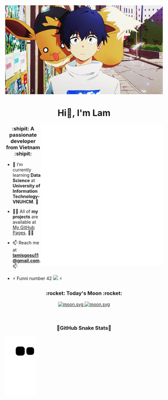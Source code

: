 <h3 align="center"> <img src="https://raw.githubusercontent.com/lamisgosu11/lamisgosu11/main/github-profile/acacia.webp" width="" /> </h3> 
<!--<h3 align='center'> <img src="https://komarev.com/ghpvc/?username=lamisgosu11&color=ff69b4&style=for-the-badge&label=Lovely+People" width=""  /></h3> -->
<h1 align="center"> Hi👋, I'm Lam</h1> 
<img align="right" width="390" alt="🦑" src="https://raw.githubusercontent.com/lamisgosu11/lamisgosu11/main/bio.svg">

<h3 align="center"> :shipit: A passionate developer from Vietnam :shipit:  </h3>
<!--[![Views](https://visitcount.itsvg.in/api?id=lamisgosu11&label=Welcome%20To%20my%20profile&color=12&icon=9&pretty=true)](https://visitcount.itsvg.in) -->

<!-- <p align="left"> <a href="https://github.com/ryo-ma/github-profile-trophy"><img src="https://github-profile-trophy.vercel.app/?username=lamisgosu11" alt="lamisgosu11" /></a> </p> -->
- 🌱 I’m currently learning **Data Science** at **University of Information Technology- VNUHCM**. 🌱

- 👨‍💻 All of **my projects** are available at [My GitHub Pages](https://lamisgosu11.github.io/). 👨‍💻

- 📫 Reach me at **lamisgosu11@gmail.com**. 📫

- ⚡ Funni number 42 **<img src="https://emojis.slackmojis.com/emojis/images/1657768669/60058/iidk.png?1657768669" width="30">** ⚡

<p align="left"> 
<!-- <h3 align="left"> <img src="https://raw.githubusercontent.com/lamisgosu11/lamisgosu11/main/github-profile/rainbow-cat.gif" width="30"> </h3> -->
<div align="center">
   <h3>:rocket: Today's Moon :rocket:</h3>
   <a href="https://moon-svg.minung.dev">
    <img src="https://moon-svg.minung.dev/moon.svg" alt="moon.svg" loading="lazy" />
   </a>
   <a href="https://moon-svg.minung.dev">
    <img src="https://moon-svg.minung.dev/moon.svg?theme=ray" alt="moon.svg" loading="lazy" />
   </a>
</div>
<br/>
<br/>


<h3 align="center">🐍GitHub Snake Stats🐍 </h3> 

![Snake Animation](https://github.com/lamisgosu11/lamisgosu11/blob/output/github-contribution-grid-snake-dark.svg)



<!-- <h3 align='right'> <img src="https://visitcount.itsvg.in/api?id=lamisgosu11&label=Welcome%20To%20my%20profile&color=12&icon=9&pretty=true" width="30"  /></h3> -->


